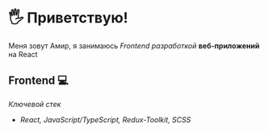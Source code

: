 # 🖐 Приветствую!

Меня зовут Амир,  я занимаюсь *Frontend разработкой* **веб-приложений** на React

## Frontend 💻

*Ключевой стек*

 - *React, JavaScript/TypeScript, Redux-Toolkit, SCSS*
